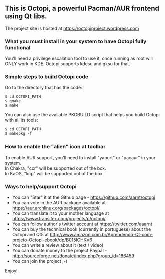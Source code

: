 ## This is Octopi, a powerful Pacman/AUR frontend using Qt libs.

The project site is hosted at https://octopiproject.wordpress.com

### What you must install in your system to have Octopi fully functional

You'll need a privilege escalation tool to use it, once running as
root will ONLY work in KDE. Octopi supports kdesu and gksu for that.

### Simple steps to build Octopi code

Go to the directory that has the code:

```
$ cd OCTOPI_PATH
$ qmake
$ make
```

You can also use the available PKGBUILD script that helps you build Octopi with all its tools:

```
$ cd OCTOPI_PATH
$ makepkg -f
```

### How to enable the "alien" icon at toolbar

To enable AUR support, you'll need to install "yaourt" or "pacaur" in your system.  
In Chakra, "ccr" will be supported out of the box.  
In KaOS, "kcp" will be supported out of the box.

### Ways to help/support Octopi

 * You can "Star" it at the Github page - https://github.com/aarnt/octopi
 * You can vote in the AUR package available at https://aur.archlinux.org/packages/octopi/
 * You can translate it to your mother language at https://www.transifex.com/projects/p/octopi/
 * You can follow author's twitter account at https://twitter.com/aaarnt
 * You can buy the technical book (currently in portuguese) about the Octopi and Qt5 at 
http://www.amazon.com.br/Aprendendo-Qt-com-projeto-Octopi-ebook/dp/B015ICHKV6
 * You can write a review about it (text / video)
 * You can donate money to the project Paypal - http://sourceforge.net/donate/index.php?group_id=186459
 * You can join the project ;-)


Enjoy!
